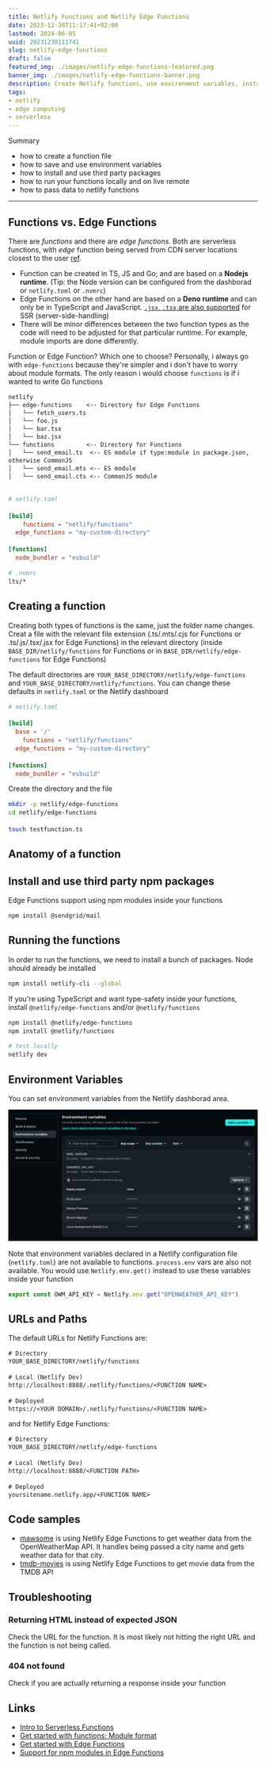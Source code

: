 ```yaml
---
title: Netlify Functions and Netlify Edge Functions
date: 2023-12-30T11:17:41+02:00
lastmod: 2024-06-05
uuid: 20231230111741
slug: netlify-edge-functions
draft: false
featured_img: ./images/netlify-edge-functions-featured.png
banner_img: ./images/netlify-edge-functions-banner.png
description: Create Netlify functions, use environment variables, install third party packages, pass data to functions and test locally and on live remote
tags: 
- netlify
- edge computing
- serverless
---
```


Summary

- how to create a function file
- how to save and use environment variables
- how to install and use third party packages
- how to run your functions locally and on live remote
- how to pass data to netlify functions

---

## Functions vs. Edge Functions
There are _functions_ and there are _edge functions_. Both are serverless functions, with _edge_ function being served from CDN server locations closest to the user [ref](https://www.netlify.com/blog/edge-functions-explained/). 

- Function can be created in TS, JS and Go; and are based on a **Nodejs runtime**. (Tip: the Node version can be configured from the dashborad or `netlify.toml` or `.nvmrc`)
- Edge Functions on the other hand are based on a **Deno runtime** and can only be in TypeScript and JavaScript. [`.jsx`, `.tsx` are also supported](https://docs.netlify.com/edge-functions/get-started/#edge-functions-with-jsx-or-tsx) for SSR (server-side-handling)
- There will be minor differences between the two function types as the code will need to be adjusted for that particular runtime. For example, module imports are done differently.

Function or Edge Function? Which one to choose? Personally, i always go with `edge-functions` because they're simpler and i don't have to worry about module formats. The only reason i would choose `functions` is if i wanted to write Go functions

```
netlify                                                                                       
├── edge-functions    <-- Directory for Edge Functions     
│   └── fetch_users.ts                                                                  
│   └── foo.js
│   └── bar.tsx 
│   └── baz.jsx  
└── functions         <-- Directory for Functions            
│   └── send_email.ts  <-- ES module if type:module in package.json, otherwise CommonJS                                                                     
│   └── send_email.mts <-- ES module  
│   └── send_email.cts <-- CommonJS module      
            
```

```toml
# netlify.toml

[build]
	functions = "netlify/functions"
  edge_functions = "my-custom-directory"

[functions]
  node_bundler = "esbuild"
```

```bash
# .nvmrc
lts/*
```

## Creating a function

Creating both types of functions is the same, just the folder name changes. Creat a file with the relevant file extension (.ts/.mts/.cjs for Functions or .ts/.js/.tsx/.jsx for Edge Functions) in the relevant directory (inside `BASE_DIR/netlify/functions` for Functions or in `BASE_DIR/netlify/edge-functions` for Edge Functions)


The default directories are `YOUR_BASE_DIRECTORY/netlify/edge-functions` and `YOUR_BASE_DIRECTORY/netlify/functions`. You can change these defaults in `netlify.toml` or the Netlify dashboard

```toml
# netlify.toml

[build]
  base = '/'
	functions = "netlify/functions"
  edge_functions = "my-custom-directory"

[functions]
  node_bundler = "esbuild"
```

Create the directory and the file

```bash
mkdir -p netlify/edge-functions
cd netlify/edge-functions

touch testfunction.ts
```

## Anatomy of a function

## Install and use third party npm packages
Edge Functions support using npm modules inside your functions

```bash
npm install @sendgrid/mail
```


## Running the functions

In order to run the functions, we need to install a bunch of packages. Node should already be installed

```bash
npm install netlify-cli --global
```

If you're using TypeScript and want type-safety inside your functions, install `@netlify/edge-functions` and/or `@netlify/functions`

```bash
npm install @netlify/edge-functions
npm install @netlify/functions
```

```bash
# test locally 
netlify dev
```


## Environment Variables

You can set environment variables from the Netlify dashborad area.

![netlify environment variables configuration](./images/netlify_env_variables.png)

Note that environment variables declared in a Netlify configuration file (`netlify.toml`) are not available to functions. `process.env` vars are also not available. You would use `Netlify.env.get()` instead to use these variables inside your function

```ts
export const OWM_API_KEY = Netlify.env.get("OPENWEATHER_API_KEY")
```

## URLs and Paths

The default URLs for Netlify Functions are:

```
# Directory
YOUR_BASE_DIRECTORY/netlify/functions

# Local (Netlify Dev)
http://localhost:8888/.netlify/functions/<FUNCTION NAME>

# Deployed
https://<YOUR DOMAIN>/.netlify/functions/<FUNCTION NAME>
```

and for Netlify Edge Functions:

```
# Directory
YOUR_BASE_DIRECTORY/netlify/edge-functions

# Local (Netlify Dev)
http://localhost:8888/<FUNCTION PATH>

# Deployed
yoursitename.netlify.app/<FUNCTION NAME>
```


## Code samples

- [mawsome](https://github.com/aamnah/mawsome/tree/main/netlify) is using Netlify Edge Functions to get weather data from the OpenWeatherMap API. It handles being passed a city name and gets weather data for that city.
- [tmdb-movies](https://github.com/aamnah/tmdb-movies/tree/main/netlify) is using Netlify Edge Functions to get movie data from the TMDB API

## Troubleshooting

### Returning HTML instead of expected JSON
Check the URL for the function. It is most likely not hitting the right URL and the function is not being called.

### 404 not found
Check if you are actually returning a response inside your function


Links
---

- [Intro to Serverless Functions](https://www.netlify.com/blog/intro-to-serverless-functions/)
- [Get started with functions: Module format](https://docs.netlify.com/functions/get-started/?fn-language=ts#module-format)
- [Get started with Edge Functions](https://docs.netlify.com/edge-functions/get-started/)
- [Support for npm modules in Edge Functions](https://www.netlify.com/blog/support-for-npm-modules-in-edge-functions/)